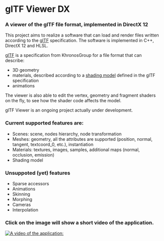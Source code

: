 # glTF Viewer DX
### A viewer of the glTF file format, implemented in DirectX 12 

This project aims to realize a software that can load and render files written according to the [glTF](https://github.com/KhronosGroup/glTF/tree/master/specification/2.0) specification. The software is implemented in C++, DirectX 12 and HLSL.

[glTF](https://github.com/KhronosGroup/glTF/tree/master/specification/2.0) is a specification from KhronosGroup for a file format that can describe:
* 3D geometry
* materials, described according to a [shading model](https://github.com/KhronosGroup/glTF/tree/master/specification/2.0#implementation) defined in the glTF specification
* animations

The viewer is also able to edit the vertex, geometry and fragment shaders on the fly, to see how the shader code affects the model.

glTF Viewer is an ongoing project actually under development. 

### Current supported features are:

* Scenes: scene, nodes hierarchy, node transformation
* Meshes: geometry, all the attributes are supported (position, normal, tangent, textcoord_0, etc.), instantiation
* Materials: textures, images, samples, additional maps (normal, occlusion, emission)
* Shading model

### Unsuppoted (yet) features
* Sparse accessors 
* Animations 
* Skinning
* Morphing
* Cameras
* Interpolation

### Click on the image will show a short video of the application.

[![A video of the application:](http://i3.ytimg.com/vi/tEVuwpKdP4A/maxresdefault.jpg)](https://www.youtube.com/watch?v=tEVuwpKdP4A)
